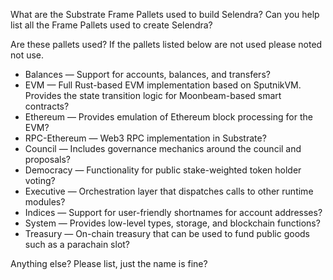 What are the Substrate Frame Pallets used to build Selendra? Can you help list all the Frame Pallets used to create Selendra? 


Are these pallets used? If the pallets listed below are not used please noted not use.

- Balances — Support for accounts, balances, and transfers?
- EVM — Full Rust-based EVM implementation based on SputnikVM. Provides the state transition logic for Moonbeam-based smart contracts?
- Ethereum — Provides emulation of Ethereum block processing for the EVM?
- RPC-Ethereum — Web3 RPC implementation in Substrate?
- Council — Includes governance mechanics around the council and proposals?
- Democracy — Functionality for public stake-weighted token holder voting?
- Executive — Orchestration layer that dispatches calls to other runtime modules?
- Indices — Support for user-friendly shortnames for account addresses?
- System — Provides low-level types, storage, and blockchain functions?
- Treasury — On-chain treasury that can be used to fund public goods such as a parachain slot?

Anything else? Please list, just the name is fine? 